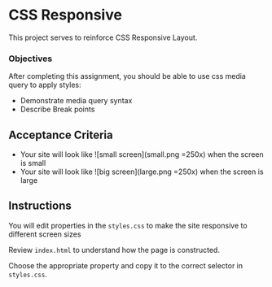 # CSS Responsive

This project serves to reinforce CSS Responsive Layout.

### Objectives

After completing this assignment, you should be able to use css media query to apply styles:

- Demonstrate media query syntax
- Describe Break points 

## Acceptance Criteria

- Your site will look like ![small screen](small.png =250x) when the screen is small
- Your site will look like ![big screen](large.png =250x) when the screen is large

## Instructions

You will edit properties in the `styles.css` to make the site responsive to different screen sizes

Review `index.html` to understand how the page is constructed.

Choose the appropriate property and copy it to the correct selector in `styles.css`.
